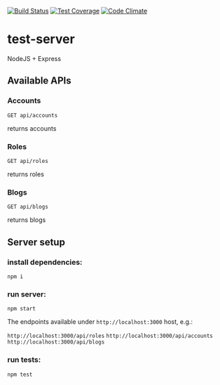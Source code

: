 [![Build Status](https://travis-ci.org/dverbovyi/test-server.svg?branch=master)](https://travis-ci.org/dverbovyi/test-server)
[![Test Coverage](https://codeclimate.com/github/dverbovyi/test-server/badges/coverage.svg)](https://codeclimate.com/github/dverbovyi/test-server/coverage)
[![Code Climate](https://codeclimate.com/github/dverbovyi/test-server/badges/gpa.svg)](https://codeclimate.com/github/dverbovyi/test-server)

# test-server
NodeJS + Express

## Available APIs

### Accounts
	GET api/accounts
returns accounts

### Roles
	GET api/roles
returns roles

### Blogs
	GET api/blogs
returns blogs

## Server setup

### install dependencies:
	npm i
### run server:
	npm start

The endpoints available under `http://localhost:3000` host, e.g.:

`http://localhost:3000/api/roles`
`http://localhost:3000/api/accounts`
`http://localhost:3000/api/blogs`

### run tests:
	npm test	

